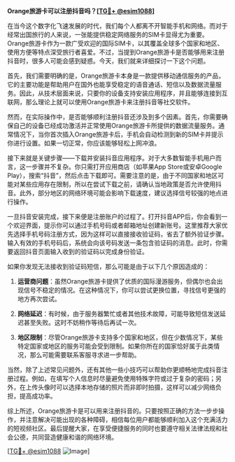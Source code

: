 **Orange旅游卡可以注册抖音吗？[[TG💪+ @esim1088](https://t.me/s/esim1088)]**

在当今这个数字化飞速发展的时代，我们每个人都离不开智能手机和网络。而对于经常出国旅行的人来说，一张能提供稳定网络服务的SIM卡显得尤为重要。Orange旅游卡作为一款广受欢迎的国际SIM卡，以其覆盖全球多个国家和地区、使用方便等特点深受旅行者喜爱。不过，当提到Orange旅游卡是否能够用来注册抖音时，很多人可能会感到疑惑。今天，我们就来详细探讨一下这个问题。

首先，我们需要明确的是，Orange旅游卡本身是一款提供移动通信服务的产品，它的主要功能是帮助用户在国外也能享受稳定的语音通话、短信以及数据流量服务。因此，从技术层面来说，只要你的设备支持安装应用程序，并且能够连接到互联网，那么理论上就可以使用Orange旅游卡来注册抖音等社交软件。

然而，在实际操作中，是否能够顺利注册抖音还涉及到多个因素。首先，你需要确保自己的设备已经成功激活并正常使用Orange旅游卡所提供的数据流量服务。通常情况下，当你首次插入Orange旅游卡后，手机会自动检测到新的SIM卡并提示你进行设置。如果一切正常，你应该能够轻松上网冲浪。

接下来就是关键步骤——下载并安装抖音应用程序。对于大多数智能手机用户而言，这一步骤并不复杂。你只需打开应用商店（如苹果App Store或安卓Google Play），搜索“抖音”，然后点击下载即可。需要注意的是，由于不同国家和地区可能对某些应用存在限制，所以在尝试下载之前，请确认当地政策是否允许使用抖音。此外，部分地区的网络环境可能会影响下载速度，建议选择信号较强的地点进行操作。

一旦抖音安装完成，接下来便是注册账户的过程了。打开抖音APP后，你会看到一个欢迎界面，提示你可以通过手机号码或者邮箱地址创建新账号。这里推荐大家优先选择手机号码注册方式，因为这样可以直接接收验证码，省去了额外验证步骤。输入有效的手机号码后，系统会向该号码发送一条包含验证码的消息。此时，你需要返回抖音页面输入收到的验证码以完成身份验证。

如果你发现无法接收到验证码短信，那么可能是由于以下几个原因造成的：

1. **运营商问题**：虽然Orange旅游卡提供了优质的国际漫游服务，但偶尔也会出现信号不稳定的情况。在这种情况下，你可以尝试更换位置，寻找信号更强的地方再次尝试。
   
2. **网络延迟**：有时候，由于服务器繁忙或者其他技术故障，可能导致短信发送延迟甚至失败。这时不妨稍作等待后再试一次。

3. **地区限制**：尽管Orange旅游卡支持多个国家和地区，但在少数情况下，某些特定国家或地区的服务可能会受到限制。如果你所在的国家恰好属于此类情况，那么可能需要联系客服寻求进一步帮助。

当然，除了上述常见问题外，还有其他一些小技巧可以帮助你更顺畅地完成抖音注册过程。例如，在填写个人信息时尽量避免使用特殊字符或过于复杂的密码；另外，在上传头像时可以选择本地存储的照片而非即时拍摄，这样可以减少网络负担，提高成功率。

综上所述，Orange旅游卡是可以用来注册抖音的。只要按照正确的方法一步步操作，并注意解决可能出现的各种障碍，相信每位用户都能够顺利加入这个充满活力的短视频社区。最后提醒大家，在享受便捷服务的同时也要遵守相关法律法规和社会公德，共同营造健康和谐的网络环境。

[[TG💪+ @esim1088](https://t.me/s/esim1088) ![Image](https://i.postimg.cc/4NQfJmqS/Snipaste-2025-05-13-00-14-12.png)]